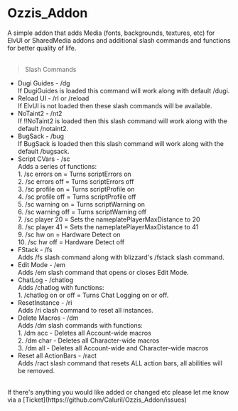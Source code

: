 # Ozzis_Addon<br/>
A simple addon that adds Media (fonts, backgrounds, textures, etc) for ElvUI or SharedMedia addons and additional slash commands and functions for better quality of life.<br/>
<br/>
> Slash Commands<br/>
* Dugi Guides - /dg<br/>If DugiGuides is loaded this command will work along with default /dugi.<br/>
* Reload UI - /rl or /reload<br/>If ElvUI is not loaded then these slash commands will be available.<br/>
* NoTaint2 - /nt2<br/>If !!NoTaint2 is loaded then this slash command will work along with the default /notaint2.<br/>
* BugSack - /bug<br/>If BugSack is loaded then this slash command will work along with the default /bugsack.<br/>
* Script CVars - /sc<br/>Adds a series of functions:<br/>
        1. /sc errors on = Turns scriptErrors on<br/>
        2. /sc errors off = Turns scriptErrors off<br/>
        3. /sc profile on = Turns scriptProfile on<br/>
        4. /sc profile off = Turns scriptProfile off<br/>
        5. /sc warning on = Turns scriptWarning on<br/>
        6. /sc warning off = Turns scriptWarning off<br/>
        7. /sc player 20  = Sets the nameplatePlayerMaxDistance to 20<br/>
        8. /sc player 41 = Sets the nameplatePlayerMaxDistance to 41<br/>
        9. /sc hw on = Hardware Detect on<br/>
        10. /sc hw off = Hardware Detect off<br/>
* FStack - /fs<br/>Adds /fs slash command along with blizzard's /fstack slash command.<br/>
* Edit Mode - /em<br/>Adds /em slash command that opens or closes Edit Mode.<br/>
* ChatLog - /chatlog<br/>Adds /chatlog with functions:<br/>
        1. /chatlog on or off = Turns Chat Logging on or off.<br/>
* ResetInstance - /ri<br/>Adds /ri clash command to reset all instances.<br/>
* Delete Macros - /dm<br/>Adds /dm slash commands with functions:<br/>
        1. /dm acc - Deletes all Account-wide macros<br/>
        2. /dm char - Deletes all Character-wide macros<br/>
        3. /dm all - Deletes all Account-wide and Character-wide macros<br/>
* Reset all ActionBars - /ract<br/>Adds /ract slash command that resets ALL action bars, all abilities will be removed.<br/>
<br/>
If there's anything you would like added or changed etc please let me know via a [Ticket](https://github.com/Caluril/Ozzis_Addon/issues)